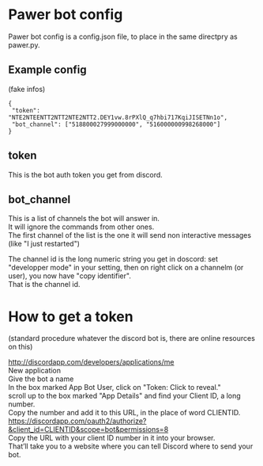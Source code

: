 # Pawer bot config

Pawer bot config is a config.json file, to place in the same directpry as pawer.py.

## Example config
(fake infos)

```
{
 "token": "NTE2NTEENTT2NTT2NTE2NTT2.DEY1vw.8rPXlQ_q7hbi717KqiJISETNn1o",
 "bot_channel": ["518800027999000000", "516000000998268000"]
}
```

## token

This is the bot auth token you get from discord.

## bot_channel

This is a list of channels the bot will answer in.  
It will ignore the commands from other ones.  
The first channel of the list is the one it will send non interactive messages (like "I just restarted")

The channel id is the long numeric string you get in doscord: set "developper mode" in your setting, then on right click on a channelm (or user), you now have "copy identifier".  
That is the channel id.

# How to get a token
(standard procedure whatever the discord bot is, there are online resources on this)

http://discordapp.com/developers/applications/me  
New application  
Give the bot a name  
In the box marked App Bot User, click on "Token: Click to reveal."  
scroll up to the box marked "App Details" and find your Client ID, a long number.   
Copy the number and add it to this URL, in the place of word CLIENTID.  
https://discordapp.com/oauth2/authorize?&client_id=CLIENTID&scope=bot&permissions=8  
Copy the URL with your client ID number in it into your browser.  
That’ll take you to a website where you can tell Discord where to send your bot. 

